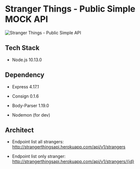 # Stranger Things - Public Simple MOCK API

![Stranger Things - Public Simple API](https://res.cloudinary.com/trig-digital/image/upload/v1627510041/strangerthingsapi/Stranger_Things_logo_uatz3m.png)

## Tech Stack

- Node.js 10.13.0

## Dependency
- Express 4.17.1

- Consign 0.1.6

- Body-Parser 1.19.0

- Nodemon (for dev)

## Architect

- Endpoint list all strangers: http://strangerthingsapi.herokuapp.com/api/v1/strangers

- Endpoint list only stranger: http://strangerthingsapi.herokuapp.com/api/v1/strangers/{id}
